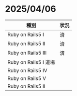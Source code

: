 # 2025/04/06
|種別|状況|
----|----
|Ruby on Rails5 I|済|
|Ruby on Rails5 II|済|
|Ruby on Rails5 III|済|
|Ruby on Rails5 I 道場||
|Ruby on Rails5 IV||
|Ruby on Rails5 V||
|Ruby on Rails5 II||
